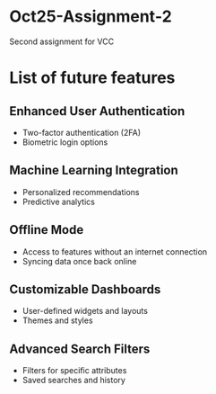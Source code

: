 # Oct25-Assignment-2

Second assignment for VCC

# List of future features 

## Enhanced User Authentication
- Two-factor authentication (2FA)
- Biometric login options

## Machine Learning Integration
- Personalized recommendations
- Predictive analytics
  
## Offline Mode
- Access to features without an internet connection
- Syncing data once back online
  
## Customizable Dashboards
- User-defined widgets and layouts
- Themes and styles
  
## Advanced Search Filters
- Filters for specific attributes
- Saved searches and history
  
